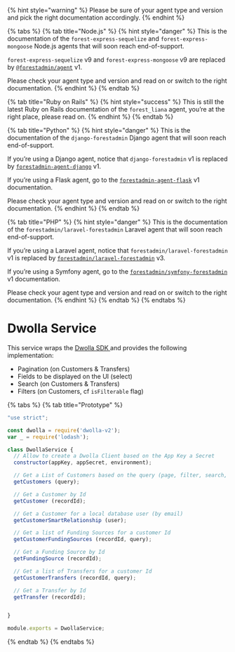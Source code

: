 {% hint style="warning" %}
Please be sure of your agent type and version and pick the right documentation accordingly.
{% endhint %}

{% tabs %}
{% tab title="Node.js" %}
{% hint style="danger" %}
This is the documentation of the `forest-express-sequelize` and `forest-express-mongoose` Node.js agents that will soon reach end-of-support.

`forest-express-sequelize` v9 and `forest-express-mongoose` v9 are replaced by [`@forestadmin/agent`](https://docs.forestadmin.com/developer-guide-agents-nodejs/) v1.

Please check your agent type and version and read on or switch to the right documentation.
{% endhint %}
{% endtab %}

{% tab title="Ruby on Rails" %}
{% hint style="success" %}
This is still the latest Ruby on Rails documentation of the `forest_liana` agent, you’re at the right place, please read on.
{% endhint %}
{% endtab %}

{% tab title="Python" %}
{% hint style="danger" %}
This is the documentation of the `django-forestadmin` Django agent that will soon reach end-of-support.

If you’re using a Django agent, notice that `django-forestadmin` v1 is replaced by [`forestadmin-agent-django`](https://docs.forestadmin.com/developer-guide-agents-python) v1.

If you’re using a Flask agent, go to the [`forestadmin-agent-flask`](https://docs.forestadmin.com/developer-guide-agents-python) v1 documentation.

Please check your agent type and version and read on or switch to the right documentation.
{% endhint %}
{% endtab %}

{% tab title="PHP" %}
{% hint style="danger" %}
This is the documentation of the `forestadmin/laravel-forestadmin` Laravel agent that will soon reach end-of-support.

If you’re using a Laravel agent, notice that `forestadmin/laravel-forestadmin` v1 is replaced by [`forestadmin/laravel-forestadmin`](https://docs.forestadmin.com/developer-guide-agents-php) v3.

If you’re using a Symfony agent, go to the [`forestadmin/symfony-forestadmin`](https://docs.forestadmin.com/developer-guide-agents-php) v1 documentation.

Please check your agent type and version and read on or switch to the right documentation.
{% endhint %}
{% endtab %}
{% endtabs %}

# Dwolla Service

This service wraps the [Dwolla SDK ](https://developers.dwolla.com/sdks-tools#sdks--tools)and provides the following implementation:

- Pagination (on Customers & Transfers)
- Fields to be displayed on the UI (select)
- Search (on Customers & Transfers)
- Filters (on Customers, cf `isFilterable` flag)

{% tabs %}
{% tab title="Prototype" %}

```javascript
"use strict";

const dwolla = require('dwolla-v2');
var _ = require('lodash');

class DwollaService {
  // Allow to create a Dwolla Client based on the App Key a Secret
  constructor(appKey, appSecret, environment);

  // Get a List of Customers based on the query (page, filter, search, sort)
  getCustomers (query);

  // Get a Customer by Id
  getCustomer (recordId);

  // Get a Customer for a local database user (by email)
  getCustomerSmartRelationship (user);

  // Get a list of Funding Sources for a customer Id
  getCustomerFundingSources (recordId, query);

  // Get a Funding Source by Id
  getFundingSource (recordId);

  // Get a list of Transfers for a customer Id
  getCustomerTransfers (recordId, query);

  // Get a Transfer by Id
  getTransfer (recordId);


}

module.exports = DwollaService;

```

{% endtab %}
{% endtabs %}
